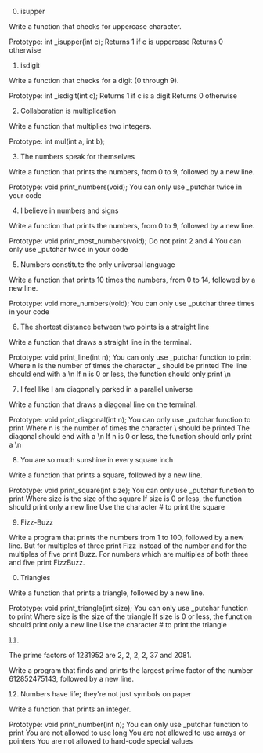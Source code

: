 0. isupper

Write a function that checks for uppercase character.

Prototype: int _isupper(int c);
Returns 1 if c is uppercase
Returns 0 otherwise

1. isdigit

Write a function that checks for a digit (0 through 9).

Prototype: int _isdigit(int c);
Returns 1 if c is a digit
Returns 0 otherwise

2. Collaboration is multiplication

Write a function that multiplies two integers.

Prototype: int mul(int a, int b);

3. The numbers speak for themselves

Write a function that prints the numbers, from 0 to 9, followed by a new line.

Prototype: void print_numbers(void);
You can only use _putchar twice in your code

4. I believe in numbers and signs

Write a function that prints the numbers, from 0 to 9, followed by a new line.

Prototype: void print_most_numbers(void);
Do not print 2 and 4
You can only use _putchar twice in your code

5. Numbers constitute the only universal language

Write a function that prints 10 times the numbers, from 0 to 14, followed by a new line.

Prototype: void more_numbers(void);
You can only use _putchar three times in your code

6. The shortest distance between two points is a straight line

Write a function that draws a straight line in the terminal.

Prototype: void print_line(int n);
You can only use _putchar function to print
Where n is the number of times the character _ should be printed
The line should end with a \n
If n is 0 or less, the function should only print \n

7. I feel like I am diagonally parked in a parallel universe

Write a function that draws a diagonal line on the terminal.

Prototype: void print_diagonal(int n);
You can only use _putchar function to print
Where n is the number of times the character \ should be printed
The diagonal should end with a \n
If n is 0 or less, the function should only print a \n

8. You are so much sunshine in every square inch

Write a function that prints a square, followed by a new line.

Prototype: void print_square(int size);
You can only use _putchar function to print
Where size is the size of the square
If size is 0 or less, the function should print only a new line
Use the character # to print the square

9. Fizz-Buzz

Write a program that prints the numbers from 1 to 100, followed by a new line. 
But for multiples of three print Fizz instead of the number and for the multiples 
of five print Buzz. For numbers which are multiples of both three and five print 
FizzBuzz.

0. Triangles

Write a function that prints a triangle, followed by a new line.

Prototype: void print_triangle(int size);
You can only use _putchar function to print
Where size is the size of the triangle
If size is 0 or less, the function should print only a new line
Use the character # to print the triangle

11.

The prime factors of 1231952 are 2, 2, 2, 2, 37 and 2081.

Write a program that finds and prints the largest 
prime factor of the number 612852475143, followed by a new line.

12. Numbers have life; they're not just symbols on paper

Write a function that prints an integer.

Prototype: void print_number(int n);
You can only use _putchar function to print
You are not allowed to use long
You are not allowed to use arrays or pointers
You are not allowed to hard-code special values
